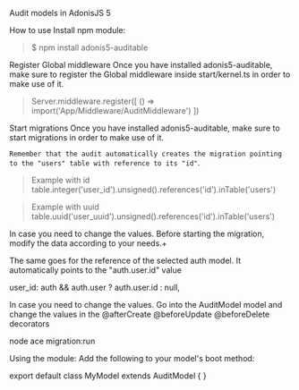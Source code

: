 Audit models in AdonisJS 5

How to use
Install npm module:

> $ npm install adonis5-auditable

Register Global middleware 
Once you have installed adonis5-auditable, make sure to register the Global middleware inside start/kernel.ts in order to make use of it.

> Server.middleware.register([ () => import('App/Middleware/AuditMiddleware') ])

Start migrations
Once you have installed adonis5-auditable, make sure to start migrations in order to make use of it.

`Remember that the audit automatically creates the migration pointing to the "users" table with reference to its "id"`.

> Example with id table.integer('user_id').unsigned().references('id').inTable('users')

> Example with uuid table.uuid('user_uuid').unsigned().references('id').inTable('users')

In case you need to change the values. Before starting the migration, modify the data according to your needs.+

The same goes for the reference of the selected auth model. It automatically points to the "auth.user.id" value

user_id: auth && auth.user ? auth.user.id : null,

In case you need to change the values. Go into the AuditModel model and change the values ​​in the @afterCreate @beforeUpdate @beforeDelete decorators

node ace migration:run


Using the module:
Add the following to your model's boot method:

export default class MyModel extends AuditModel {
}

